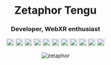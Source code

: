 <h1 align="center">Zetaphor Tengu</h1>
<h3 align="center">Developer, WebXR enthusiast</h3>

<p align="center">
  <img src="https://devicons.github.io/devicon/devicon.git/icons/vuejs/vuejs-original-wordmark.svg" alt="vuejs" width="20" height="20" />
  <img src="https://devicons.github.io/devicon/devicon.git/icons/angularjs/angularjs-original.svg" alt="angularjs" width="20" height="20" />
  <img src="https://devicons.github.io/devicon/devicon.git/icons/html5/html5-original-wordmark.svg" alt="html5" width="20" height="20" />
  <img src="https://devicons.github.io/devicon/devicon.git/icons/css3/css3-original-wordmark.svg" alt="css3" width="20" height="20" />
  <img src="https://devicons.github.io/devicon/devicon.git/icons/javascript/javascript-original.svg" alt="javascript" width="20" height="20" />
  <img src="https://devicons.github.io/devicon/devicon.git/icons/docker/docker-original-wordmark.svg" alt="docker" width="20" height="20" />
  <img src="https://devicons.github.io/devicon/devicon.git/icons/mongodb/mongodb-original-wordmark.svg" alt="mongodb" width="20" height="20" />
  <img src="https://devicons.github.io/devicon/devicon.git/icons/mysql/mysql-original-wordmark.svg" alt="mysql" width="20" height="20" />
  <img src="https://devicons.github.io/devicon/devicon.git/icons/redis/redis-original-wordmark.svg" alt="redis" width="20" height="20" />
  <img src="https://devicons.github.io/devicon/devicon.git/icons/php/php-original.svg" alt="php" width="20" height="20" />
  <img src="https://devicons.github.io/devicon/devicon.git/icons/linux/linux-original.svg" alt="linux" width="20" height="20" />
</p>
<p align="center"> <img src="https://github-readme-stats.vercel.app/api?username=zetaphor&show_icons=true" alt="zetaphor" /> </p>

